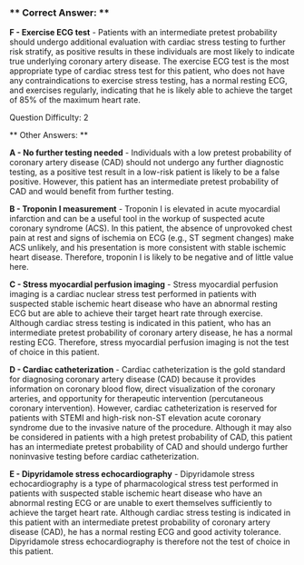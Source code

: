 ### ** Correct Answer: **

**F - Exercise ECG test** - Patients with an intermediate pretest probability should undergo additional evaluation with cardiac stress testing to further risk stratify, as positive results in these individuals are most likely to indicate true underlying coronary artery disease. The exercise ECG test is the most appropriate type of cardiac stress test for this patient, who does not have any contraindications to exercise stress testing, has a normal resting ECG, and exercises regularly, indicating that he is likely able to achieve the target of 85% of the maximum heart rate.

Question Difficulty: 2

** Other Answers: **

**A - No further testing needed** - Individuals with a low pretest probability of coronary artery disease (CAD) should not undergo any further diagnostic testing, as a positive test result in a low-risk patient is likely to be a false positive. However, this patient has an intermediate pretest probability of CAD and would benefit from further testing.

**B - Troponin I measurement** - Troponin I is elevated in acute myocardial infarction and can be a useful tool in the workup of suspected acute coronary syndrome (ACS). In this patient, the absence of unprovoked chest pain at rest and signs of ischemia on ECG (e.g., ST segment changes) make ACS unlikely, and his presentation is more consistent with stable ischemic heart disease. Therefore, troponin I is likely to be negative and of little value here.

**C - Stress myocardial perfusion imaging** - Stress myocardial perfusion imaging is a cardiac nuclear stress test performed in patients with suspected stable ischemic heart disease who have an abnormal resting ECG but are able to achieve their target heart rate through exercise. Although cardiac stress testing is indicated in this patient, who has an intermediate pretest probability of coronary artery disease, he has a normal resting ECG. Therefore, stress myocardial perfusion imaging is not the test of choice in this patient.

**D - Cardiac catheterization** - Cardiac catheterization is the gold standard for diagnosing coronary artery disease (CAD) because it provides information on coronary blood flow, direct visualization of the coronary arteries, and opportunity for therapeutic intervention (percutaneous coronary intervention). However, cardiac catheterization is reserved for patients with STEMI and high-risk non-ST elevation acute coronary syndrome due to the invasive nature of the procedure. Although it may also be considered in patients with a high pretest probability of CAD, this patient has an intermediate pretest probability of CAD and should undergo further noninvasive testing before cardiac catheterization.

**E - Dipyridamole stress echocardiography** - Dipyridamole stress echocardiography is a type of pharmacological stress test performed in patients with suspected stable ischemic heart disease who have an abnormal resting ECG or are unable to exert themselves sufficiently to achieve the target heart rate. Although cardiac stress testing is indicated in this patient with an intermediate pretest probability of coronary artery disease (CAD), he has a normal resting ECG and good activity tolerance. Dipyridamole stress echocardiography is therefore not the test of choice in this patient.


